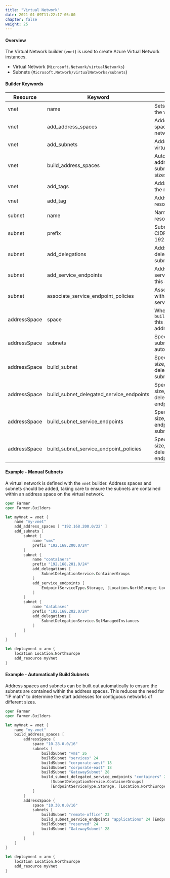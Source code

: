 ```yaml
---
title: "Virtual Network"
date: 2021-01-09T11:22:17-05:00
chapter: false
weight: 25
---
```


#### Overview

The Virtual Network builder (`vnet`) is used to create Azure Virtual Network instances.

- Virtual Network (`Microsoft.Network/virtualNetworks`)
- Subnets (`Microsoft.Network/virtualNetworks/subnets`)

#### Builder Keywords

| Resource       | Keyword                                 | Purpose                                                              |
| -------------- | --------------------------------------- | -------------------------------------------------------------------- |
| vnet           | name                                    | Sets the name of the virtual network.                                |
| vnet           | add_address_spaces                      | Adds address spaces to the virtual network.                          |
| vnet           | add_subnets                             | Adds subnets to the virtual network.                                 |
| vnet           | build_address_spaces                    | Automatically builds address spaces for subnet names and sizes.      |
| vnet           | add_tags                                | Adds a set of tags to the resource                                   |
| vnet           | add_tag                                 | Adds a tag to the resource                                           |
| subnet         | name                                    | Name of the subnet resource                                          |
| subnet         | prefix                                  | Subnet prefix in CIDR notation (e.g. 192.168.100.0/24)               |
| subnet         | add_delegations                         | Adds one or more delegations to this subnet.                         |
| subnet         | add_service_endpoints                   | Adds one or more service endpoints to this subnet.                   |
| subnet         | associate_service_endpoint_policies     | Associates a subnet with an existing service policy.                 |
| addressSpace   | space                                   | When using `build_address_space` this specifies the address space.   |
| addressSpace   | subnets                                 | Specifies the subnets to build automatically.                        |
| addressSpace   | build_subnet                            | Specifies the name, size, and service delegations for the subnet.    |
| addressSpace   | build_subnet_delegated_service_endpoints| Specifies the name, size, service delegations and endpoints.         |
| addressSpace   | build_subnet_service_endpoints          | Specifies the name, size, and service endpoints for the subnet.      |
| addressSpace   | build_subnet_service_endpoint_policies  | Specifies the name, size, service delegations, and endpoint policies.|

#### Example - Manual Subnets

A virtual network is defined with the `vnet` builder. Address spaces and 
subnets should be added, taking care to ensure the subnets are contained
within an address space on the virtual network.

```fsharp
open Farmer
open Farmer.Builders

let myVnet = vnet {
    name "my-vnet"
    add_address_spaces [ "192.168.200.0/22" ]
    add_subnets [
        subnet {
            name "vms"
            prefix "192.168.200.0/24"
        }
        subnet {
            name "containers"
            prefix "192.168.201.0/24"
            add_delegations [
                SubnetDelegationService.ContainerGroups
            ]
            add_service_endpoints [
                EndpointServiceType.Storage, [Location.NorthEurope; Location.WestEurope]
            ]
        }
        subnet {
            name "databases"
            prefix "192.168.202.0/24"
            add_delegations [
                SubnetDelegationService.SqlManagedInstances
            ]
        }
    ]
}

let deployment = arm {
    location Location.NorthEurope
    add_resource myVnet
}
```

#### Example - Automatically Build Subnets

Address spaces and subnets can be built out automatically to ensure the subnets
are contained within the address spaces. This reduces the need for "IP math"
to determine the start addresses for contiguous networks of different sizes.

```fsharp
open Farmer
open Farmer.Builders

let myVnet = vnet {
    name "my-vnet"
    build_address_spaces [
        addressSpace {
            space "10.28.0.0/16"
            subnets [
                buildSubnet "vms" 26
                buildSubnet "services" 24
                buildSubnet "corporate-west" 18
                buildSubnet "corporate-east" 18
                buildSubnet "GatewaySubnet" 28
                build_subnet_delegated_service_endpoints "containers" 27
                    [SubnetDelegationService.ContainerGroups]
                    [EndpointServiceType.Storage, [Location.NorthEurope; Location.WestEurope]]
            ]
        }
        addressSpace {
            space "10.30.0.0/16"
            subnets [
                buildSubnet "remote-office" 23
                build_subnet_service_endpoints "applications" 24 [EndpointServiceType.Storage, [Location.NorthEurope]]
                buildSubnet "reserved" 24
                buildSubnet "GatewaySubnet" 28
            ]
        }
    ]
}

let deployment = arm {
    location Location.NorthEurope
    add_resource myVnet
}
```
